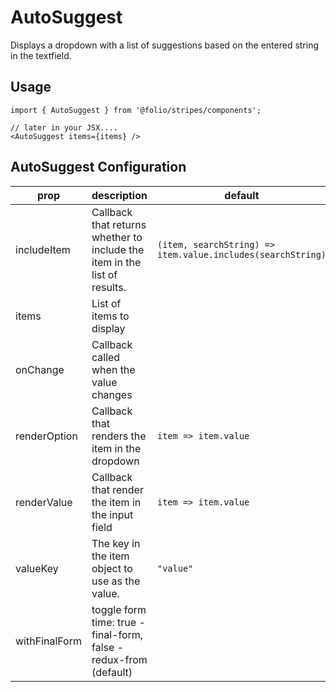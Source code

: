 # AutoSuggest
Displays a dropdown with a list of suggestions based on the entered string in the textfield.

## Usage
```
import { AutoSuggest } from '@folio/stripes/components';

// later in your JSX....
<AutoSuggest items={items} />
```

## AutoSuggest Configuration
prop | description | default | required
-- | -- | -- | --
includeItem | Callback that returns whether to include the item in the list of results. | `(item, searchString) => item.value.includes(searchString)` |
items | List of items to display | | Yes
onChange | Callback called when the value changes | |
renderOption | Callback that renders the item in the dropdown | `item => item.value` |
renderValue | Callback that render the item in the input field | `item => item.value` |
valueKey | The key in the item object to use as the value. | `"value"`
withFinalForm | toggle form time: true - final-form, false - redux-from (default) | |
